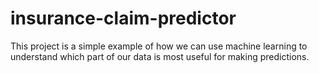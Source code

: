 # insurance-claim-predictor
This project is a simple example of how we can use machine learning to understand which part of our data is most useful for making predictions.
